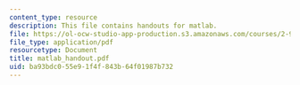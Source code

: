 ```yaml
---
content_type: resource
description: This file contains handouts for matlab.
file: https://ol-ocw-studio-app-production.s3.amazonaws.com/courses/2-993j-introduction-to-numerical-analysis-for-engineering-13-002j-spring-2005/ba93bdc055e91f4f843b64f01987b732_matlab_handout.pdf
file_type: application/pdf
resourcetype: Document
title: matlab_handout.pdf
uid: ba93bdc0-55e9-1f4f-843b-64f01987b732
---
```

